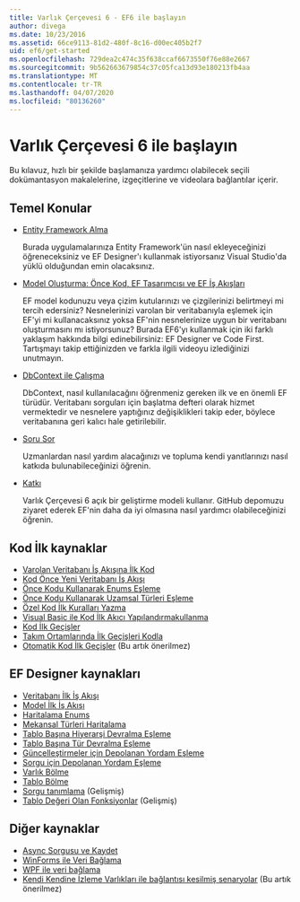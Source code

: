```yaml
---
title: Varlık Çerçevesi 6 - EF6 ile başlayın
author: divega
ms.date: 10/23/2016
ms.assetid: 66ce9113-81d2-480f-8c16-d00ec405b2f7
uid: ef6/get-started
ms.openlocfilehash: 729dea2c474c35f638ccaf6673550f76e88e2667
ms.sourcegitcommit: 9b562663679854c37c05fca13d93e180213fb4aa
ms.translationtype: MT
ms.contentlocale: tr-TR
ms.lasthandoff: 04/07/2020
ms.locfileid: "80136260"
---
```

# <a name="get-started-with-entity-framework-6"></a>Varlık Çerçevesi 6 ile başlayın

Bu kılavuz, hızlı bir şekilde başlamanıza yardımcı olabilecek seçili dokümantasyon makalelerine, izgeçitlerine ve videolara bağlantılar içerir.

## <a name="fundamentals"></a>Temel Konular

* [Entity Framework Alma](~/ef6/fundamentals/install.md)

  Burada uygulamalarınıza Entity Framework'ün nasıl ekleyeceğinizi öğreneceksiniz ve EF Designer'ı kullanmak istiyorsanız Visual Studio'da yüklü olduğundan emin olacaksınız.

* [Model Oluşturma: Önce Kod, EF Tasarımcısı ve EF İş Akışları](~/ef6/modeling/index.md)

  EF model kodunuzu veya çizim kutularınızı ve çizgilerinizi belirtmeyi mi tercih edersiniz?
Nesnelerinizi varolan bir veritabanıyla eşlemek için EF'yi mi kullanacaksınız yoksa EF'nin nesnelerinize uygun bir veritabanı oluşturmasını mı istiyorsunuz?
Burada EF6'yı kullanmak için iki farklı yaklaşım hakkında bilgi edinebilirsiniz: EF Designer ve Code First.
Tartışmayı takip ettiğinizden ve farkla ilgili videoyu izlediğinizi unutmayın.

* [DbContext ile Çalışma](~/ef6/fundamentals/working-with-dbcontext.md)

  DbContext, nasıl kullanılacağını öğrenmeniz gereken ilk ve en önemli EF türüdür. Veritabanı sorguları için başlatma defteri olarak hizmet vermektedir ve nesnelere yaptığınız değişiklikleri takip eder, böylece veritabanına geri kalıcı hale getirilebilir.

* [Soru Sor](~/ef6/resources/get-help.md)

  Uzmanlardan nasıl yardım alacağınızı ve topluma kendi yanıtlarınızı nasıl katkıda bulunabileceğinizi öğrenin.

* [Katkı](https://github.com/aspnet/EntityFramework6/)

  Varlık Çerçevesi 6 açık bir geliştirme modeli kullanır. GitHub depomuzu ziyaret ederek EF'nin daha da iyi olmasına nasıl yardımcı olabileceğinizi öğrenin.

## <a name="code-first-resources"></a>Kod İlk kaynaklar

  - [Varolan Veritabanı İş Akışına İlk Kod](~/ef6/modeling/code-first/workflows/existing-database.md)
  - [Kod Önce Yeni Veritabanı İş Akışı](~/ef6/modeling/code-first/workflows/new-database.md)
  - [Önce Kodu Kullanarak Enums Eşleme](~/ef6/modeling/code-first/data-types/enums.md)
  - [Önce Kodu Kullanarak Uzamsal Türleri Eşleme](~/ef6/modeling/code-first/data-types/spatial.md)
  - [Özel Kod İlk Kuralları Yazma](~/ef6/modeling/code-first/conventions/custom.md)
  - [Visual Basic ile Kod İlk Akıcı Yapılandırmakullanma](~/ef6/modeling/code-first/fluent/vb.md)
  - [Kod İlk Geçişler](~/ef6/modeling/code-first/migrations/index.md)
  - [Takım Ortamlarında İlk Geçişleri Kodla](~/ef6/modeling/code-first/migrations/teams.md)
  - [Otomatik Kod İlk Geçişler](~/ef6/modeling/code-first/migrations/automatic.md) (Bu artık önerilmez)

## <a name="ef-designer-resources"></a>EF Designer kaynakları
  - [Veritabanı İlk İş Akışı](~/ef6/modeling/designer/workflows/database-first.md)
  - [Model İlk İş Akışı](~/ef6/modeling/designer/workflows/model-first.md)
  - [Haritalama Enums](~/ef6/modeling/designer/data-types/enums.md)
  - [Mekansal Türleri Haritalama](~/ef6/modeling/designer/data-types/spatial.md)
  - [Tablo Başına Hiyerarşi Devralma Eşleme](~/ef6/modeling/designer/inheritance/tph.md)
  - [Tablo Başına Tür Devralma Eşleme](~/ef6/modeling/designer/inheritance/tpt.md)
  - [Güncelleştirmeler için Depolanan Yordam Eşleme](~/ef6/modeling/designer/stored-procedures/cud.md)
  - [Sorgu için Depolanan Yordam Eşleme](~/ef6/modeling/designer/stored-procedures/query.md)
  - [Varlık Bölme](~/ef6/modeling/designer/entity-splitting.md)
  - [Tablo Bölme](~/ef6/modeling/designer/table-splitting.md)
  - [Sorgu tanımlama](~/ef6/modeling/designer/advanced/defining-query.md) (Gelişmiş)
  - [Tablo Değeri Olan Fonksiyonlar](~/ef6/modeling/designer/advanced/tvfs.md) (Gelişmiş)

## <a name="other-resources"></a>Diğer kaynaklar
  - [Async Sorgusu ve Kaydet](~/ef6/fundamentals/async.md)
  - [WinForms ile Veri Bağlama](~/ef6/fundamentals/databinding/winforms.md)
  - [WPF ile veri bağlama](~/ef6/fundamentals/databinding/wpf.md)
  - [Kendi Kendine İzleme Varlıkları ile bağlantısı kesilmiş senaryolar](~/ef6/fundamentals/disconnected-entities/self-tracking-entities/walkthrough.md) (Bu artık önerilmez)
